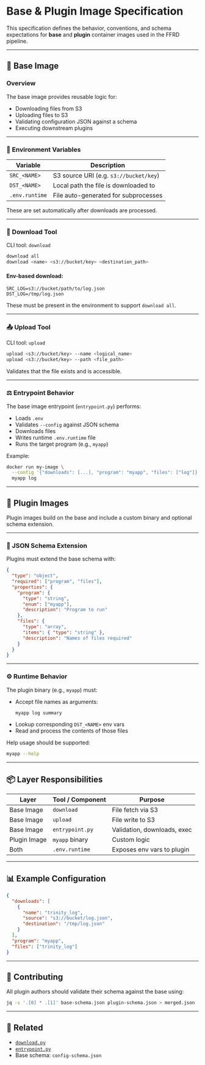 # Base & Plugin Image Specification

This specification defines the behavior, conventions, and schema expectations for **base** and **plugin** container images used in the FFRD pipeline.

---

## 🔧 Base Image

### Overview

The base image provides reusable logic for:

- Downloading files from S3
- Uploading files to S3
- Validating configuration JSON against a schema
- Executing downstream plugins

---

### 🔐 Environment Variables

| Variable       | Description                            |
| -------------- | -------------------------------------- |
| `SRC_<NAME>`   | S3 source URI (e.g. `s3://bucket/key`) |
| `DST_<NAME>`   | Local path the file is downloaded to   |
| `.env.runtime` | File auto-generated for subprocesses   |

These are set automatically after downloads are processed.

---

### 📅 Download Tool

CLI tool: `download`

```bash
download all
download <name> <s3://bucket/key> <destination_path>
```

#### Env-based download:

```env
SRC_LOG=s3://bucket/path/to/log.json
DST_LOG=/tmp/log.json
```

These must be present in the environment to support `download all`.

---

### 📤 Upload Tool

CLI tool: `upload`

```bash
upload <s3://bucket/key> --name <logical_name>
upload <s3://bucket/key> --path <file_path>
```

Validates that the file exists and is accessible.

---

### ⚖️ Entrypoint Behavior

The base image entrypoint (`entrypoint.py`) performs:

- Loads `.env`
- Validates `--config` against JSON schema
- Downloads files
- Writes runtime `.env.runtime` file
- Runs the target program (e.g., `myapp`)

Example:

```bash
docker run my-image \
  --config '{"downloads": [...], "program": "myapp", "files": ["log"]}' \
  myapp log
```

---

## 🔌 Plugin Images

Plugin images build on the base and include a custom binary and optional schema extension.

---

### 📄 JSON Schema Extension

Plugins must extend the base schema with:

```json
{
  "type": "object",
  "required": ["program", "files"],
  "properties": {
    "program": {
      "type": "string",
      "enum": ["myapp"],
      "description": "Program to run"
    },
    "files": {
      "type": "array",
      "items": { "type": "string" },
      "description": "Names of files required"
    }
  }
}
```

---

### ⚙️ Runtime Behavior

The plugin binary (e.g., `myapp`) must:

- Accept file names as arguments:
  ```bash
  myapp log summary
  ```
- Lookup corresponding `DST_<NAME>` env vars
- Read and process the contents of those files

Help usage should be supported:

```bash
myapp --help
```

---

## 📦 Layer Responsibilities

| Layer        | Tool / Component | Purpose                     |
| ------------ | ---------------- | --------------------------- |
| Base Image   | `download`       | File fetch via S3           |
| Base Image   | `upload`         | File write to S3            |
| Base Image   | `entrypoint.py`  | Validation, downloads, exec |
| Plugin Image | `myapp` binary   | Custom logic                |
| Both         | `.env.runtime`   | Exposes env vars to plugin  |

---

## 📊 Example Configuration

```json
{
  "downloads": [
    {
      "name": "trinity_log",
      "source": "s3://bucket/log.json",
      "destination": "/tmp/log.json"
    }
  ],
  "program": "myapp",
  "files": ["trinity_log"]
}
```

---

## 📝 Contributing

All plugin authors should validate their schema against the base using:

```bash
jq -s '.[0] * .[1]' base-schema.json plugin-schema.json > merged.json
```

---

## 🔗 Related

- [`download.py`](../tools/download.py)
- [`entrypoint.py`](../entrypoint.py)
- Base schema: `config-schema.json`

